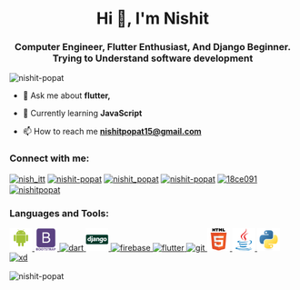 <h1 align="center">Hi 👋, I'm Nishit</h1>
<h3 align="center">Computer Engineer, Flutter Enthusiast, And Django Beginner. <br />
Trying to Understand software development</h3>

<p align="left"> <img src="https://komarev.com/ghpvc/?username=nishit-popat&label=Profile%20views&color=0e75b6&style=flat" alt="nishit-popat" /> </p>

- 💬 Ask me about **flutter,**

- 💬 Currently learning **JavaScript**

- 📫 How to reach me **nishitpopat15@gmail.com**

<h3 align="left">Connect with me:</h3>
<p align="left">
<a href="https://twitter.com/nish_itt" target="blank"><img align="center" src="https://raw.githubusercontent.com/rahuldkjain/github-profile-readme-generator/master/src/images/icons/Social/twitter.svg" alt="nish_itt" height="30" width="40" /></a>
<a href="https://linkedin.com/in/nishit-popat" target="blank"><img align="center" src="https://raw.githubusercontent.com/rahuldkjain/github-profile-readme-generator/master/src/images/icons/Social/linked-in-alt.svg" alt="nishit-popat" height="30" width="40" /></a>
<a href="https://instagram.com/nishit_popat" target="blank"><img align="center" src="https://raw.githubusercontent.com/rahuldkjain/github-profile-readme-generator/master/src/images/icons/Social/instagram.svg" alt="nishit_popat" height="30" width="40" /></a>
<a href="https://www.codechef.com/users/nishit-popat" target="blank"><img align="center" src="https://cdn.jsdelivr.net/npm/simple-icons@3.1.0/icons/codechef.svg" alt="nishit-popat" height="30" width="40" /></a>
<a href="https://www.hackerrank.com/18ce091" target="blank"><img align="center" src="https://raw.githubusercontent.com/rahuldkjain/github-profile-readme-generator/master/src/images/icons/Social/hackerrank.svg" alt="18ce091" height="30" width="40" /></a>
<a href="https://auth.geeksforgeeks.org/user/nishitpopat" target="blank"><img align="center" src="https://raw.githubusercontent.com/rahuldkjain/github-profile-readme-generator/master/src/images/icons/Social/geeks-for-geeks.svg" alt="nishitpopat" height="30" width="40" /></a>
</p>

<h3 align="left">Languages and Tools:</h3>
<p align="left"> <a href="https://developer.android.com" target="_blank"> <img src="https://raw.githubusercontent.com/devicons/devicon/master/icons/android/android-original-wordmark.svg" alt="android" width="40" height="40"/> </a> <a href="https://getbootstrap.com" target="_blank"> <img src="https://raw.githubusercontent.com/devicons/devicon/master/icons/bootstrap/bootstrap-plain-wordmark.svg" alt="bootstrap" width="40" height="40"/> </a> <a href="https://dart.dev" target="_blank"> <img src="https://www.vectorlogo.zone/logos/dartlang/dartlang-icon.svg" alt="dart" width="40" height="40"/> </a> <a href="https://www.djangoproject.com/" target="_blank"> <img src="https://raw.githubusercontent.com/devicons/devicon/master/icons/django/django-original.svg" alt="django" width="40" height="40"/> </a> <a href="https://firebase.google.com/" target="_blank"> <img src="https://www.vectorlogo.zone/logos/firebase/firebase-icon.svg" alt="firebase" width="40" height="40"/> </a> <a href="https://flutter.dev" target="_blank"> <img src="https://www.vectorlogo.zone/logos/flutterio/flutterio-icon.svg" alt="flutter" width="40" height="40"/> </a> <a href="https://git-scm.com/" target="_blank"> <img src="https://www.vectorlogo.zone/logos/git-scm/git-scm-icon.svg" alt="git" width="40" height="40"/> </a> <a href="https://www.w3.org/html/" target="_blank"> <img src="https://raw.githubusercontent.com/devicons/devicon/master/icons/html5/html5-original-wordmark.svg" alt="html5" width="40" height="40"/> </a> <a href="https://www.java.com" target="_blank"> <img src="https://raw.githubusercontent.com/devicons/devicon/master/icons/java/java-original.svg" alt="java" width="40" height="40"/> </a> <a href="https://www.python.org" target="_blank"> <img src="https://raw.githubusercontent.com/devicons/devicon/master/icons/python/python-original.svg" alt="python" width="40" height="40"/> </a> <a href="https://www.adobe.com/products/xd.html" target="_blank"> <img src="https://cdn.worldvectorlogo.com/logos/adobe-xd.svg" alt="xd" width="40" height="40"/> </a> </p>

<p><img align="center" src="https://github-readme-streak-stats.herokuapp.com/?user=nishit-popat&" alt="nishit-popat" /></p>
